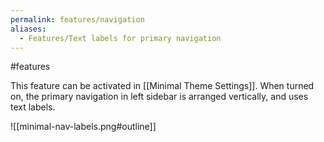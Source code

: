 ```yaml
---
permalink: features/navigation
aliases:
  - Features/Text labels for primary navigation
---
```


#features 

This feature can be activated in [[Minimal Theme Settings]]. When turned on, the primary navigation in left sidebar is arranged vertically, and uses text labels. 

![[minimal-nav-labels.png#outline]]